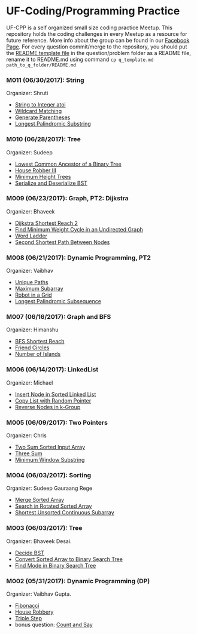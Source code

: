 # UF-Coding/Programming Practice
UF-CPP is a self organized small size coding practice Meetup. This repository holds the coding challenges in every Meetup as a resource for future reference. More info about the group can be found in our [Facebook Page](https://www.facebook.com/groups/453423804992985/). For every question commit/merge to the repository, you should put the [README template file](./q_template.md) in the question/problem folder as a README file, rename it to README.md using command `cp q_template.md path_to_q_folder/README.md`

### M011 (06/30/2017): String
Organizer: Shruti
* [String to Integer atoi](String%20to%20Integer%20atoi)
* [Wildcard Matching](Wildcard%20Matching)
* [Generate Parentheses](Generate%20Parentheses)
* [Longest Palindromic Substring](Longest%20Palindromic%20Substring)

### M010 (06/28/2017): Tree
Organizer: Sudeep
* [Lowest Common Ancestor of a Binary Tree](./Lowest%20Common%20Ancestor%20of%20a%20Binary%20Tree)
* [House Robber III](./House%20Robber%20III)
* [Minimum Height Trees](./Minimum%20Height%20Trees)
* [Serialize and Deserialize BST](./Serialize%20and%20Deserialize%20BST)

### M009 (06/23/2017): Graph, PT2: Dijkstra
Organizer: Bhaveek
* [Dijkstra Shortest Reach 2](./Dijkstra%20Shortest%20Reach%202)
* [Find Minimum Weight Cycle in an Undirected Graph](./Find%20Minimum%20Weight%20Cycle%20in%20an%20Undirected%20Graph)
* [Word Ladder](./Word%20Ladder)
* [Second Shortest Path Between Nodes](./Second%20Shortest%20Path%20Between%20Nodes)

### M008 (06/21/2017): Dynamic Programming, PT2
Organizer: Vaibhav
* [Unique Paths](./Unique%20Paths)
* [Maximum Subarray](./Maximum%20Subarray)
* [Robot in a Grid](./Robot%20in%20a%20Grid)
* [Longest Palindromic Subsequence](./Longest%20Palindromic%20Subsequence)

### M007 (06/16/2017): Graph and BFS
Organizer: Himanshu
* [BFS Shortest Reach](./BFS%20Shortest%20Reach)
* [Friend Circles](./Friend%20Circles)
* [Number of Islands](./Number%20of%20Islands)

### M006 (06/14/2017): LinkedList
Organizer: Michael
* [Insert Node in Sorted Linked List](./Insert%20Node%20in%20Sorted%20Linked%20List)
* [Copy List with Random Pointer](./Copy%20List%20with%20Random%20Pointer)
* [Reverse Nodes in k-Group](./Reverse%20Nodes%20in%20k-Group)

### M005 (06/09/2017): Two Pointers
Organizer: Chris
* [Two Sum Sorted Input Array](./Two%20Sum%20Sorted%20Input%20Array)
* [Three Sum](./Three%20Sum)
* [Minimum Window Substring](./Minimum%20Window%20Substring)

### M004 (06/03/2017): Sorting
Organizer: Sudeep Gauraang Rege
* [Merge Sorted Array](./Merge%20Sorted%20Array)
* [Search in Rotated Sorted Array](./Search%20in%20Rotated%20Sorted%20Array)
* [Shortest Unsorted Continuous Subarray](./Shortest%20Unsorted%20Continuous%20Subarray)

### M003 (06/03/2017): Tree
Organizer: Bhaveek Desai.
* [Decide BST](./Decide%20BST)
* [Convert Sorted Array to Binary Search Tree](./Convert%20Sorted%20Array%20to%20Binary%20Search%20Tree)
* [Find Mode in Binary Search Tree](./Find%20Mode%20in%20Binary%20Search%20Tree)

### M002 (05/31/2017): Dynamic Programming (DP)
Organizer: Vaibhav Gupta.
* [Fibonacci](./Fibonacci)
* [House Robbery](./House%20Robbery)
* [Triple Step](./Triple%20Step)
* bonus question: [Count and Say](./Count%20and%20Say)
